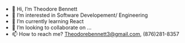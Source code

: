 - 👋 Hi, I’m Theodore Bennett
- 👀 I’m interested in Software Developement/ Engineering
- 🌱 I’m currently learning React
- 💞️ I’m looking to collaborate on ...
- 📫 How to reach me? Theodorebennett3@gmail.com, (876)281-8357

<!---
Shadowboss109/Shadowboss109 is a ✨ special ✨ repository because its `README.md` (this file) appears on your GitHub profile.
You can click the Preview link to take a look at your changes.
--->
